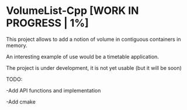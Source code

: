 # VolumeList-Cpp [WORK IN PROGRESS | 1%]


This project allows to add a notion of volume in contiguous containers in memory. 

An interesting example of use would be a timetable application.

The project is under development, it is not yet usable (but it will be soon)

TODO:

-Add API functions and implementation

-Add cmake
